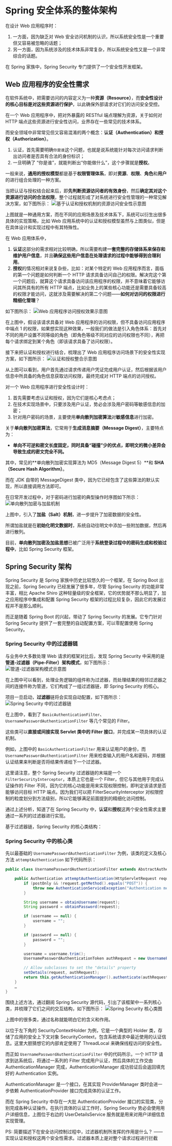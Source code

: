 # Spring 安全体系的整体架构

在设计 Web 应用程序时：
1. 一方面，因为缺乏对 Web 安全访问机制的认识，所以系统安全性是一个重要但又容易被忽略的话题；
2. 另一方面，因为系统涉及的技术体系非常复杂，所以系统安全性又是一个非常综合的话题。

在 Spring 家族中，Spring Security 专门提供了一个安全性开发框架。


## Web 应用程序的安全性需求

在软件系统中，把需要访问的内容定义为一种**资源（Resource）**，而**安全性设计的核心目标是对这些资源进行保护**，以此确保外部请求对它们的访问安全受控。

在一个 Web 应用程序中，把对外暴露的 RESTful 端点理解为资源，关于如何对 HTTP 端点这些资源进行安全性访问，业界存在一些常见的技术体系。

而安全领域中非常常见但又容易混淆的两个概念：**认证（Authentication）**和**授权（Authorization）**。

1. 认证，首先需要明确`你是谁`这个问题，也就是说系统能针对每次访问请求判断出访问者是否具有合法的身份标识；
2. 一旦明确了 “你是谁”，就能判断出“你能做什么”，这个步骤就是**授权**。

一般来说，**通用的授权模型**都是基于**权限管理体系**，即对**资源**、**权限**、**角色**和**用户**的进行组合处理的一种方案。

当把认证与授权结合起来后，即**先判断资源访问者的有效身份**，然后**确定其对这个资源进行访问的合法权限**，整个过程就形成了对系统进行安全性管理的一种常见解决方案，如下图所示：
![基于认证和授权机制的资源访问安全性示意图](http://processon.com/chart_image/60f58720637689739c3ea826.png)

上图就是一种通用方案，而在不同的应用场景及技术体系下，系统可以衍生出很多具体的实现策略，比如 Web 应用系统中的认证和授权模型虽然与上图类似，但是在具体设计和实现过程中有其特殊性。

在 Web 应用体系中，
1. **认证**这部分的需求相对比较明确，所以需要构建**一套完整的存储体系来保存和维护用户信息**，并且**确保这些用户信息在处理请求的过程中能够得到合理利用**。
2. **授权**的情况相对来说复杂些，比如：对某个特定的 Web 应用程序而言，面临的第一个问题是如何判断一个 HTTP 请求具备访问自己的权限。解决完这个第一个问题后，就算这个请求具备访问该应用程序的权限，并不意味着它能够访问其所具有的所有 HTTP 端点，比如业务上的某些核心功能还是需要具备较高的权限才能访问，这就涉及需要解决的第二个问题——**如何对访问的权限进行精细化管理**？

如下图所示：
![Web 应用程序访问授权效果示意图](http://processon.com/chart_image/60f588770e3e74539278b400.png)

在上图中，假设该请求具备对 Web 应用程序的访问权限，但不具备访问应用程序中端点 1 的权限，如果想实现这种效果，一般我们的做法是引入角色体系：首先对不同的用户设置不同等级的角色（即角色等级不同对应的访问权限也不同），再把每个请求绑定到某个角色（即该请求具备了访问权限）。

接下来把认证和授权进行结合，梳理出了 Web 应用程序访问场景下的安全性实现方案，如下图所示：
![认证和授权整合示意图](http://processon.com/chart_image/60f589d97d9c087bac5f6bb0.png)

从上图可以看到，用户首先通过请求传递用户凭证完成用户认证，然后根据该用户信息中所具备的角色信息获取访问权限，最终完成对 HTTP 端点的访问授权。

对一个 Web 应用程序进行安全性设计时：
1. 首先需要考虑认证和授权，因为它们是核心考虑点；
2. 在技术实现场景中，只要涉及用户认证，势必会涉及用户密码等敏感信息的加密；
3. 针对用户密码的场景，主要使用**单向散列加密算法**对**敏感信息**进行加密。

关于**单向散列加密算法**，它常用于**生成消息摘要（Message Digest）**，主要特点为：
- **单向不可逆和密文长度固定，同时具备“碰撞”少的优点，即明文的微小差异会导致生成的密文完全不同。**

其中，常见的**单向散列加密实现算法为 MD5（Message Digest 5）**和 **SHA（Secure Hash Algorithm）**。

而在 JDK 自带的 MessageDigest 类中，因为它已经包含了这些算法的默认实现，所以直接调用方法即可。

在日常开发过程中，对于密码进行加密的典型操作时序图如下所示：
![单向散列加密与加盐机制](http://processon.com/chart_image/6288f7710e3e74749fb46652.png)

上图中，引入了**加盐（Salt）机制**，进一步提升了加密数据的安全性。

所谓加盐就是在**初始化明文数据时**，系统自动往明文中添加一些附加数据，然后再进行散列。

目前，**单向散列加密及加盐思想**已被广泛用于**系统登录过程中的密码生成和校验过程中**，比如 Spring Security 框架。


## Spring Security 架构

Spring Security 是 Spring 家族中历史比较悠久的一个框架，在 Spring Boot 出现之前，Spring Security 已经发展了很多年，尽管 Spring Security 的功能非常丰富，相比 Apache Shiro 这种轻量级的安全框架，它的优势就不那么明显了，加之应用程序中集成和配置 Spring Security 框架的过程比较复杂，因此它的发展过程并不是那么顺利。

而正是随着 Spring Boot 的兴起，带动了 Spring Security 的发展。它专门针对 Spring Security 提供了一套完整的自动配置方案，可以零配置使用 Spring Security。


### Spring Security 中的过滤器链

与业务中大多数处理 Web 请求的框架对比后，发现 Spring Security 中采用的是**管道-过滤器（Pipe-Filter）架构模式**，如下图所示：
![管道-过滤器架构模式示意图](http://processon.com/chart_image/6288fc7ce401fd55ba3a5bb9.png)

在上图中可以看到，处理业务逻辑的组件称为过滤器，而处理结果的相邻过滤器之间的连接件称为管道，它们构成了一组过滤器链，即 Spring Security 的核心。

项目一旦启动，**过滤器**链将会实现自动配置，如下图所示：
![Spring Security 中的过滤器链](http://processon.com/chart_image/6289005a5653bb2a362204e8.png)


在上图中，看到了 `BasicAuthenticationFilter`、`UsernamePasswordAuthenticationFilter` 等几个常见的 Filter。

这些类可以**直接或间接实现 Servlet 类中的 Filter 接口**，并完成某一项具体的认证机制。

例如，上图中的 `BasicAuthenticationFilter` 用来认证用户的身份，而 `UsernamePasswordAuthenticationFilter` 用来检查输入的用户名和密码，并根据认证结果来判断是否将结果传递给下一个过滤器。

这里请注意，整个 Spring Security 过滤器链的末端是一个 `FilterSecurityInterceptor`，本质上它也是一个 Filter，但它与其他用于完成认证操作的 Filter 不同，因为它的核心功能是用来实现权限控制，即判定该请求是否能够访问目标 HTTP 端点。因为我们可以把 FilterSecurityInterceptor 对权限控制的粒度划分到方法级别，所以它能够满足前面提到的精细化访问控制。

通过上述分析，知道了在 Spring Security 中，**认证**和**授权**这两个安全性需求主要通过一系列的过滤器进行实现。

基于过滤器链，Spring Security 的核心类结构：

### Spring Security 中的核心类

先以最基础的 `UsernamePasswordAuthenticationFilter` 为例，该类的定义及核心方法 `attemptAuthentication` 如下代码所示：
```java
public class UsernamePasswordAuthenticationFilter extends AbstractAuthenticationProcessingFilter {

    public Authentication attemptAuthentication(HttpServletRequest request, HttpServletResponse response) throws AuthenticationException {
        if (postOnly && !request.getMethod().equals("POST")) {
            throw new AuthenticationServiceException("Authentication method not supported: " + request.getMethod());
        }

        String username = obtainUsername(request);
        String password = obtainPassword(request);

        if (username == null) {
            username = "";
        }

        if (password == null) {
            password = "";
        }

        username = username.trim();
        UsernamePasswordAuthenticationToken authRequest = new UsernamePasswordAuthenticationToken(username, password);

        // Allow subclasses to set the "details" property
        setDetails(request, authRequest);
        return this.getAuthenticationManager().authenticate(authRequest);
    }
    …
}
```

围绕上述方法，通过翻阅 Spring Security 源代码，引出了该框架中一系列核心类，并梳理了它们之间的交互结构，如下图所示：
![Spring Security 核心类图](https://images.happymaya.cn/assert/spring-security/spring-security-core-class.png)

上图中的很多类，通过名称就能明白它的含义和作用。

以位于左下角的 SecurityContextHolder 为例，它是一个典型的 Holder 类，存储了应用的安全上下文对象 SecurityContext，包含系统请求中最近使用的认证信息。这里大胆猜想它的内部肯定使用了 ThreadLocal 来确保线程访问的安全性。

而正如 `UsernamePasswordAuthenticationFilter` 中的代码所示，一个 HTTP 请求到达系统后，将通过一系列的 Filter 完成用户认证，然后具体的工作交由 AuthenticationManager 完成，AuthenticationManager 成功验证后会返回填充好的 Authentication 实例。

AuthenticationManager 是一个接口，在其实现 ProviderManager 类时会进一步依赖 AuthenticationProvider 接口完成具体的认证工作。

而在 Spring Security 中存在一大批 AuthenticationProvider 接口的实现类，分别完成各种认证操作。在执行具体的认证工作时，Spring Security 势必会使用用户详细信息，上图位于右边的 UserDetailsService 服务就是用来对用户详细信息实现管理。


PS: 简要描述下在安全访问控制过程中，过滤器机制所发挥的作用是什么？ —— 实现认证和授权这两个安全性需求。过滤器本质上是对整个请求过程进行拦截


